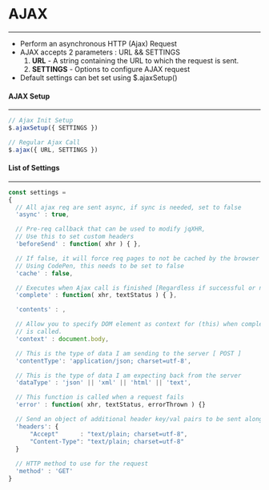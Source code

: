 # AJAX
---
* Perform an asynchronous HTTP (Ajax) Request
* AJAX accepts 2 parameters : URL && SETTINGS  
    1. **URL** - A string containing the URL to which the request is sent.  
    2. **SETTINGS** - Options to configure AJAX request
* Default settings can bet set using $.ajaxSetup()

#### AJAX Setup
---
```js
// Ajax Init Setup
$.ajaxSetup({ SETTINGS })

// Regular Ajax Call
$.ajax({ URL, SETTINGS })
```
#### List of Settings
---
```js
const settings = 
{   
  // All ajax req are sent async, if sync is needed, set to false
  'async' : true,

  // Pre-req callback that can be used to modify jqXHR,
  // Use this to set custom headers
  'beforeSend' : function( xhr ) { },

  // If false, it will force req pages to not be cached by the browser
  // Using CodePen, this needs to be set to false
  'cache' : false,

  // Executes when Ajax call is finished [Regardless if successful or not]
  'complete' : function( xhr, textStatus ) { },

  'contents' : ,

  // Allow you to specify DOM element as context for (this) when complete/success 
  // is called.
  'context' : document.body,

  // This is the type of data I am sending to the server [ POST ]
  'contentType': 'application/json; charset=utf-8',

  // This is the type of data I am expecting back from the server
  'dataType' : 'json' || 'xml' || 'html' || 'text',

  // This function is called when a request fails
  'error' : function( xhr, textStatus, errorThrown ) {}

  // Send an object of additional header key/val pairs to be sent along with ajax call
  'headers': {
      "Accept"      : "text/plain; charset=utf-8",      
      "Content-Type": "text/plain; charset=utf-8"
  }
  
  // HTTP method to use for the request
  'method' : 'GET'
} 
```

